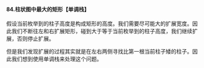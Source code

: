 #### 84.柱状图中最大的矩形【单调栈】

假设当前枚举到的柱子高度是构成矩形的高度。我们需要尽可能大的扩展宽度。因此我们不断往左和右扩展矩形，碰到大于等于当前枚举到的柱子高度，我们继续扩展，否则停止扩展。

但是我们发现扩展的过程其实就是在左右两侧寻找比第一根当前柱子矮的柱子。因此我们想到使用单调栈来处理这个问题。